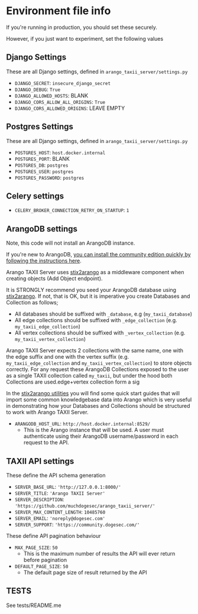 # Environment file info

If you're running in production, you should set these securely.

However, if you just want to experiment, set the following values

## Django Settings

These are all Django settings, defined in `arango_taxii_server/settings.py`

* `DJANGO_SECRET`: `insecure_django_secret`
* `DJANGO_DEBUG`: `True`
* `DJANGO_ALLOWED_HOSTS`: BLANK
* `DJANGO_CORS_ALLOW_ALL_ORIGINS`: `True`
* `DJANGO_CORS_ALLOWED_ORIGINS`: LEAVE EMPTY

## Postgres Settings

These are all Django settings, defined in `arango_taxii_server/settings.py`

* `POSTGRES_HOST`: `host.docker.internal`
* `POSTGRES_PORT`: BLANK
* `POSTGRES_DB`: `postgres`
* `POSTGRES_USER`: `postgres`
* `POSTGRES_PASSWORD`: `postgres`

## Celery settings

* `CELERY_BROKER_CONNECTION_RETRY_ON_STARTUP`: `1`

## ArangoDB settings

Note, this code will not install an ArangoDB instance.

If you're new to ArangoDB, [you can install the community edition quickly by following the instructions here](https://arangodb.com/community-server/).

Arango TAXII Server uses [stix2arango](https://github.com/muchdogesec/stix2arango) as a middleware component when creating objects (Add Object endpoint).

It is STRONGLY recommend you seed your ArangoDB database using [stix2arango](https://github.com/muchdogesec/stix2arango). If not, that is OK, but it is imperative you create Databases and Collection as follows;

* All databases should be suffixed with `_database`, e.g (`my_taxii_database`)
* All edge collections should be suffixed with `_edge_collection` (e.g. `my_taxii_edge_collection`)
* All vertex collections should be suffixed with `_vertex_collection` (e.g. `my_taxii_vertex_collection`)

Arango TAXII Server expects 2 collections with the same name, one with the edge suffix and one with the vertex suffix (e.g. `my_taxii_edge_collection` and `my_taxii_vertex_collection`) to store objects correctly. For any request these ArangoDB Collections exposed to the user as a single TAXII collection called `my_taxii`, but under the hood both Collections are used.edge+vertex collection form a sig

In the [stix2arango utilities](https://github.com/muchdogesec/stix2arango/tree/main/utilities) you will find some quick start guides that will import some common knowledgebase data into Arango which is very useful in demonstrating how your Databases and Collections should be structured to work with Arango TAXII Server.

* `ARANGODB_HOST_URL`: `http://host.docker.internal:8529/`
	* This is the Arango instance that will be used. A user must authenticate using their ArangoDB username/password in each request to the API.

## TAXII API settings

These define the API schema generation

* `SERVER_BASE_URL`: `'http://127.0.0.1:8000/'`
* `SERVER_TITLE`: `'Arango TAXII Server'`
* `SERVER_DESCRIPTION`: `'https://github.com/muchdogesec/arango_taxii_server/'`
* `SERVER_MAX_CONTENT_LENGTH`: `10485760`
* `SERVER_EMAIL`: `'noreply@dogesec.com'`
* `SERVER_SUPPORT`: `'https://community.dogesec.com/'`

These define API pagination behaviour

* `MAX_PAGE_SIZE`: `50`
	* This is the maximum number of results the API will ever return before pagination
* `DEFAULT_PAGE_SIZE`: `50`
	* The default page size of result returned by the API

## TESTS

See tests/README.me